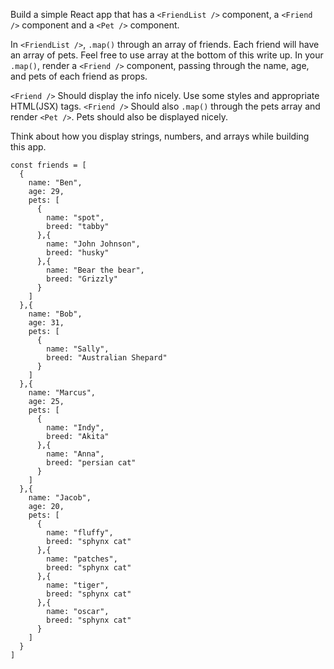 Build a simple React app that has a `<FriendList />` component, a `<Friend />` component and a `<Pet />` component.

In `<FriendList />`, `.map()` through an array of friends. Each friend will have an array of pets. Feel free to use array at the bottom of this write up. In your `.map()`, render a `<Friend />` component, passing through the name, age, and pets of each friend as props.

`<Friend />` Should display the info nicely. Use some styles and appropriate HTML(JSX) tags. `<Friend />` Should also `.map()` through the pets array and render `<Pet />`. Pets should also be displayed nicely.

Think about how you display strings, numbers, and arrays while building this app.

```
const friends = [
  {
    name: "Ben",
    age: 29,
    pets: [
      {
        name: "spot",
        breed: "tabby"
      },{
        name: "John Johnson",
        breed: "husky"
      },{
        name: "Bear the bear",
        breed: "Grizzly"
      }
    ]
  },{
    name: "Bob",
    age: 31,
    pets: [
      {
        name: "Sally",
        breed: "Australian Shepard"
      }
    ]
  },{
    name: "Marcus",
    age: 25,
    pets: [
      {
        name: "Indy",
        breed: "Akita"
      },{
        name: "Anna",
        breed: "persian cat"
      }
    ]
  },{
    name: "Jacob",
    age: 20,
    pets: [
      {
        name: "fluffy",
        breed: "sphynx cat"
      },{
        name: "patches",
        breed: "sphynx cat"
      },{
        name: "tiger",
        breed: "sphynx cat"
      },{
        name: "oscar",
        breed: "sphynx cat"
      }
    ]
  }
]

